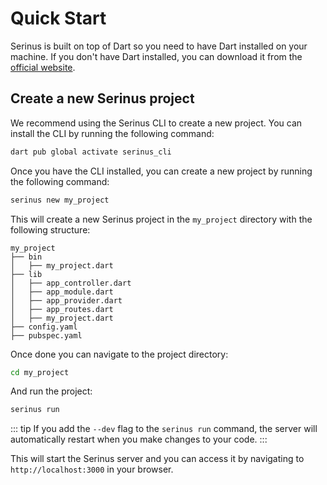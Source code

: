 # Quick Start

Serinus is built on top of Dart so you need to have Dart installed on your machine. If you don't have Dart installed, you can download it from the [official website](https://dart.dev/get-dart).

## Create a new Serinus project

We recommend using the Serinus CLI to create a new project. You can install the CLI by running the following command:

```bash
dart pub global activate serinus_cli
```

Once you have the CLI installed, you can create a new project by running the following command:

```bash
serinus new my_project
```

This will create a new Serinus project in the `my_project` directory with the following structure:

```console
my_project
├── bin
│   ├── my_project.dart
├── lib
│   ├── app_controller.dart
│   ├── app_module.dart
│   ├── app_provider.dart
│   ├── app_routes.dart
│   ├── my_project.dart
├── config.yaml
├── pubspec.yaml
```

Once done you can navigate to the project directory:

```bash
cd my_project
```

And run the project:

```bash
serinus run
```

::: tip
If you add the `--dev` flag to the `serinus run` command, the server will automatically restart when you make changes to your code.
:::

This will start the Serinus server and you can access it by navigating to `http://localhost:3000` in your browser.